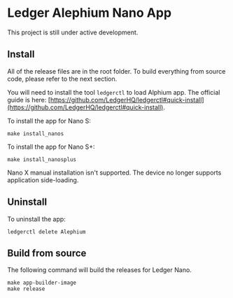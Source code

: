 # Ledger Alephium Nano App

This project is still under active development.

## Install

All of the release files are in the root folder. To build everything from source code, please refer to the next section.

You will need to install the tool `ledgerctl` to load Alphium app. The official guide is here: [https://github.com/LedgerHQ/ledgerctl#quick-install](https://github.com/LedgerHQ/ledgerctl#quick-install).

To install the app for Nano S:

```
make install_nanos
```

To install the app for Nano S+:

```
make install_nanosplus
```

Nano X manual installation isn't supported. The device no longer supports application side-loading.

## Uninstall

To uninstall the app:
```
ledgerctl delete Alephium
```

## Build from source

The following command will build the releases for Ledger Nano.

```shell
make app-builder-image
make release
```
